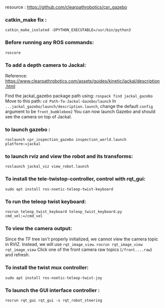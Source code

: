 resource : https://github.com/clearpathrobotics/cpr_gazebo

### catkin_make fix :
`catkin_make_isolated -DPYTHON_EXECUTABLE=/usr/bin/python3`

### Before running any ROS commands:
`roscore`

### To add a depth camera to Jackal:
Reference: https://www.clearpathrobotics.com/assets/guides/kinetic/jackal/description.html

Find the jackal_gazebo package path using:
`rospack find jackal_gazebo`
Move to this path:
`cd Path-To-Jackal-Gazebo/launch`
In `...jackal_gazebo/launch/description.launch`, change the default `config` argument to be `front_bumblebee2`
You can now launch Gazebo and should see the camera on top of Jackal.

### to launch gazebo :
`roslaunch cpr_inspection_gazebo inspection_world.launch platform:=jackal`

### to launch rviz and view the robot and its transforms:
`roslaunch jackal_viz view_robot.launch`

### To install the tele-twistop-controller, control with rqt_gui:
`sudo apt install ros-noetic-teleop-twist-keyboard`

### To run the teleop twist keyboard:
`rosrun teleop_twist_keyboard teleop_twist_keyboard.py cmd_vel:=/cmd_vel`

### To view the camera output:
Since the TF tree isn't properly initialized, we cannot view the camera topic in RVIZ.
Instead, we will use  `rqt_image_view`.
`rosrun rqt_image_view rqt_image_view`
Click one of the front camera raw topics (`/front....raw`) and refresh.

### To install the twist mux controller:
`sudo apt install ros-noetic-teleop-twist-joy`

### To launch the GUI interface controller :
`rosrun rqt_gui rqt_gui -s rqt_robot_steering`
